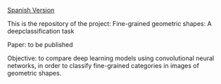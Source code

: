 [Spanish Version](https://github.com/jdiazram/DEEP_GEOM/blob/14a0d766ca64da09d535a5b7612dd68f757bc24f/README.md)

This is the repository of the project: Fine-grained geometric shapes: A deepclassification task

Paper: to be published

Objective: to compare deep learning models using convolutional neural networks, in order to classify fine-grained categories in images of geometric shapes.
